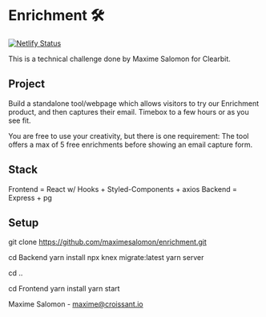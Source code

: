 # Enrichment 🛠

[![Netlify Status](https://api.netlify.com/api/v1/badges/af8560e9-4f5e-4584-bb6e-fa8494ce8fb6/deploy-status)](https://app.netlify.com/sites/enrichment/deploys)

This is a technical challenge done by Maxime Salomon for Clearbit.

## Project

Build a standalone tool/webpage which allows visitors to try our Enrichment product, and then captures their email. Timebox to a few hours or as you see fit.

You are free to use your creativity, but there is one requirement: The tool offers a max of 5 free enrichments before showing an email capture form.

## Stack
Frontend = React w/ Hooks + Styled-Components + axios
Backend = Express + pg

## Setup

git clone https://github.com/maximesalomon/enrichment.git

cd Backend
yarn install
npx knex migrate:latest
yarn server

cd ..

cd Frontend
yarn install
yarn start


Maxime Salomon - maxime@croissant.io